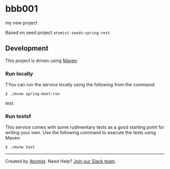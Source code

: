 # bbb001
my new project

Based on seed project `atomist-seeds:spring-rest`

## Development

This project is driven using [Maven][mvn].

[mvn]: https://maven.apache.org/ (Maven)

### Run locally

TYou can run the service locally using the following from the command:

```
$ ./mvnw spring-boot:run
```
test.
### Run testsf

This service comes with some rudimentary tests as a good starting
point for writing your own.  Use the following command to execute the
tests using Maven:

```
$ ./mvnw test
```

---

Created by [Atomist][atomist].
Need Help?  [Join our Slack team][slack].

[atomist]: https://www.atomist.com/ (Atomist - How Teams De.liver Software)
[slack]: https://join.atomist.com/ (Atomist Community Slack Workspace)
